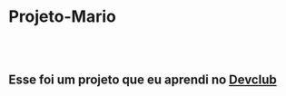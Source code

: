<h1>Projeto-Mario</h1>
<br>
<br>
<h2>Esse foi um projeto que eu aprendi no <a href="http://rodolfomori.com.br/devclub">Devclub</a></h2>
